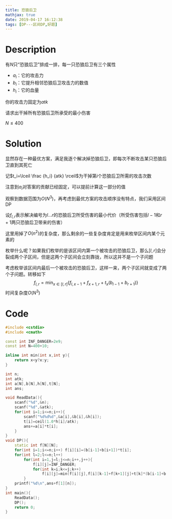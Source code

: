 ```yaml
---
title: 恐狼后卫
mathjax: true
date: 2019-04-17 16:12:38
tags: [DP---区间DP,好题]
---
```


# Description

有$N$只“恐狼后卫”排成一排，每一只恐狼后卫有三个属性

* $a_i$：它的攻击力
* $b_i$：它提升相邻恐狼后卫攻击力的数值
* $h_i$：它的血量

你的攻击力固定为$atk$

请求出干掉所有恐狼后卫所承受的最小伤害

$N \le 400​$

<!-- more -->

# Solution

显然存在一种最优方案，满足我逐个解决掉恐狼后卫，即每次不断攻击某只恐狼后卫直到其死亡

记$t_i=\lceil \frac {h_i} {atk} \rceil$为干掉第$i$个恐狼后卫所需的攻击次数

注意到$a_i$对答案的贡献已经固定，可以提前计算这一部分的值

观察到数据范围为$O(N^3)​$，再考虑到最优方案的攻击顺序没有特点，我们采用区间DP

设$f_{l,r}​$表示解决编号为$l \dots r​$的恐狼后卫所受伤害的最小代价（所受伤害包括$l-1​$和$r+1​$两只恐狼后卫带来的伤害）

这里用掉了$O(n^2)$的复杂度，那么剩余的一些复杂度肯定是用来枚举区间内某个元素的

枚举什么呢？如果我们枚举的是该区间内第一个被攻击的恐狼后卫，那么$[l,r]$会分裂成两个子区间，但是这两个子区间会立刻靠拢，所以这并不是一个子问题

考虑枚举该区间内最后一个被攻击的恐狼后卫，这样一来，两个子区间就变成了两个子问题。转移如下
$$
f_{l,r}=\min_{x\in[l,r]}\{ f_{l,x-1}+f_{x+1,r}+t_x(b_{l-1}+b_{r+1}	) \}
$$
时间复杂度$O(N^3)$

# Code

```c++
#include <cstdio>
#include <cmath>

const int INF_DANGER=2e9;
const int N=400+10;

inline int min(int x,int y){
	return x<y?x:y;
}

int n;
int atk;
int a[N],b[N],h[N],t[N];
int ans;

void ReadData(){
	scanf("%d",&n);
	scanf("%d",&atk);
	for(int i=1;i<=n;i++){
		scanf("%d%d%d",&a[i],&b[i],&h[i]);
		t[i]=ceil(1.0*h[i]/atk);
		ans+=a[i]*t[i];
	}
}
void DP(){
	static int f[N][N];
	for(int i=1;i<=n;i++) f[i][i]=(b[i-1]+b[i+1])*t[i];
	for(int l=2;l<=n;l++)
		for(int i=1,j=l;j<=n;i++,j++){
			f[i][j]=INF_DANGER;
			for(int k=i;k<=j;k++)
				f[i][j]=min(f[i][j],f[i][k-1]+f[k+1][j]+t[k]*(b[i-1]+b[j+1]));
		}
	printf("%d\n",ans+f[1][n]);
}
int main(){
	ReadData();
	DP();
	return 0;
}
```

